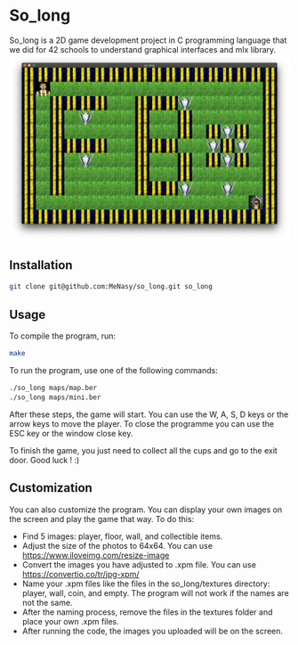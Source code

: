 
# So_long

So_long is a 2D game development project in C programming language that we did for 42 schools to understand graphical interfaces and mlx library.
![Game View](https://github.com/menasy/so_long/blob/main/so_long_GameView.png)
## Installation
```bash
git clone git@github.com:MeNasy/so_long.git so_long
```
## Usage

To compile the program, run:
```bash
make
```
To run the program, use one of the following commands:
```bash
./so_long maps/map.ber
./so_long maps/mini.ber
```
After these steps, the game will start.
You can use the W, A, S, D keys or the arrow keys to move the player. To close the programme you can use the ESC key or the window close key.

To finish the game, you just need to collect all the cups and go to the exit door. Good luck ! :)

## Customization

You can also customize the program. You can display your own images on the screen and play the game that way. To do this:

- Find 5 images: player, floor, wall, and collectible items.
- Adjust the size of the photos to 64x64. You can use https://www.iloveimg.com/resize-image
- Convert the images you have adjusted to .xpm file. You can use https://convertio.co/tr/jpg-xpm/
- Name your .xpm files like the files in the so_long/textures directory: player, wall, coin, and empty. The program will not work if the names are not the same.
- After the naming process, remove the files in the textures folder and place your own .xpm files.
- After running the code, the images you uploaded will be on the screen.
